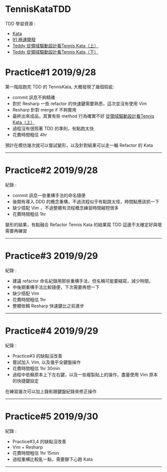 # TennisKataTDD
TDD 學習資源 :
* [Kata](http://codingdojo.org/kata/Tennis/)
* [91 極速開發](https://www.youtube.com/watch?v=KX67BvNyiJE)
* [Teddy 從領域驅動設計看Tennis Kata（上）](http://teddy-chen-tw.blogspot.com/2019/02/tennis-kata.html)
* [Teddy 從領域驅動設計看Tennis Kata（下）](http://teddy-chen-tw.blogspot.com/2019/02/tennis-kata_26.html)

# Practice#1 2019/9/28
第一階段跑完 TDD 的 TennisKata, 大概發現了幾個瑕疵:
* commit 訊息不夠精確
* 對於 Resharp 一些 refactor 的快速鍵需要熟悉，這次並沒有使用 Vim 
* Resharp 針對 merge if 不夠實用
* 最終出來成品，其實有些 method 行為確實不好 [從領域驅動設計看Tennis Kata（上）](http://teddy-chen-tw.blogspot.com/2019/02/tennis-kata.html)
* 過程沒有很照著 TDD 的準則，有點跑太快
* 花費時間粗估 4hr

預計在模仿幾次就可以嘗試變形，以及針對結果可以走一輪 Refactor 的 Kata

---

# Practice#2 2019/9/28
紀錄 : 
* commit 訊息一些重構手法的命名隨便
* 後期有導入 DDD 的概念重構，不過流程似乎有點跳太怪，時間點應該抓一下
* 缺少搭配 Vim ，不過整體有流程概念練習時間縮短很多
* 花費時間粗估 1hr 

變形的結果，有點融合 Refactor Tennis Kata 的結果寫 TDD 這邊不太確定好與壞需要再練習

---

# Practice#3 2019/9/29
紀錄 : 
* 建議 refactor 命名紀錄用那些重構手法，但名稱可能要縮寫，減少時間。
* 中後期重構手法比較隨便，下次需要再想一下
* 缺少搭配 Vim
* 花費時間粗估 1hr 
* 整體依賴 Resharp 快速鍵比之前進步

---

# Practice#4 2019/9/29
紀錄 : 
* Practice#3 的缺點沒改善
* 嘗試加入 Vim, 以及幾乎全鍵盤操作
* 花費時間粗估 1hr 30min
* 過程中依賴原本上下左右鍵，以及一些複製貼上的操作，盡量使用 Vim 原本的快捷鍵設定

在練習幾次可以加上錄影跟鍵盤紀錄來修正操作

---

# Practice#5 2019/9/30
紀錄 : 
* Practice#3,4 的缺點沒改善
* Vim + Resharp 
* 花費時間粗估 1hr 15min
* 過程重構比較亂一點，需要靜下心跑 Kata

---
